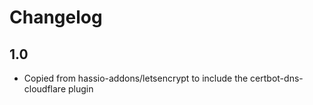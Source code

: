 # Changelog

## 1.0
- Copied from hassio-addons/letsencrypt to include the certbot-dns-cloudflare plugin
